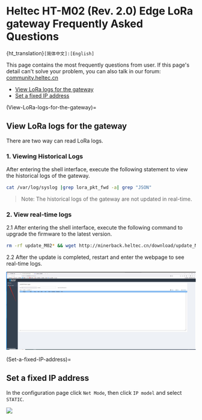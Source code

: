 # Heltec HT-M02 (Rev. 2.0) Edge LoRa gateway Frequently Asked Questions
{ht_translation}`[简体中文]:[English]`

This page contains the most frequently questions from user. If this page's detail can't solve your problem, you can also talk in our forum: [community.heltec.cn](http://community.heltec.cn/)

- [View LoRa logs for the gateway](View-LoRa-logs-for-the-gateway)
- [Set a fixed IP address](Set-a-fixed-IP-address)
&nbsp;

(View-LoRa-logs-for-the-gateway)=
## View LoRa logs for the gateway

There are two way can read LoRa logs.	

### 1. Viewing Historical Logs

After entering the shell interface, execute the following statement to view the historical logs of the gateway.

```sh
cat /var/log/syslog |grep lora_pkt_fwd -a| grep "JSON"
```



> Note: The historical logs of the gateway are not updated in real-time.



### 2. View real-time logs

2.1 After entering the shell interface, execute the following command to upgrade the firmware to the latest version.

```sh
rm -rf update_M02* && wget http://minerback.heltec.cn/download/update_M02.sh && chmod +x update_M02.sh && ./update_M02.sh
```

2.2 After the update is completed, restart and enter the webpage to see real-time logs.

![](img/frequently_asked_questions/01.png)



(Set-a-fixed-IP-address)=
## Set a fixed IP address

In the configuration page click `Net Mode`, then click `IP model` and select `STATIC`.

![](img/frequently_asked_questions/02.jpg)